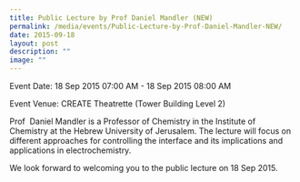 ```yaml
---
title: Public Lecture by Prof Daniel Mandler (NEW)
permalink: /media/events/Public-Lecture-by-Prof-Daniel-Mandler-NEW/
date: 2015-09-18
layout: post
description: ""
image: ""
---
```

Event Date: 18 Sep 2015 07:00 AM - 18 Sep 2015 08:00 AM

Event Venue: CREATE Theatrette (Tower Building Level 2)

Prof  Daniel Mandler is a Professor of Chemistry in the Institute of Chemistry at the Hebrew University of Jerusalem. The lecture will focus on different approaches for controlling the interface and its implications and applications in electrochemistry.

We look forward to welcoming you to the public lecture on 18 Sep 2015.